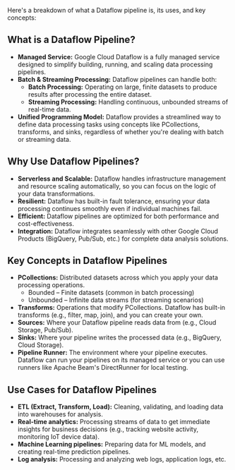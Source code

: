 Here's a breakdown of what a Dataflow pipeline is, its uses, and key concepts:
## What is a Dataflow Pipeline?

- **Managed Service:** Google Cloud Dataflow is a fully managed service designed to simplify building, running, and scaling data processing pipelines.
- **Batch & Streaming Processing:** Dataflow pipelines can handle both:
    - **Batch Processing:** Operating on large, finite datasets to produce results after processing the entire dataset.
    - **Streaming Processing:** Handling continuous, unbounded streams of real-time data.
- **Unified Programming Model:** Dataflow provides a streamlined way to define data processing tasks using concepts like PCollections, transforms, and sinks, regardless of whether you're dealing with batch or streaming data.

## Why Use Dataflow Pipelines?

- **Serverless and Scalable:** Dataflow handles infrastructure management and resource scaling automatically, so you can focus on the logic of your data transformations.
- **Resilient:** Dataflow has built-in fault tolerance, ensuring your data processing continues smoothly even if individual machines fail.
- **Efficient:** Dataflow pipelines are optimized for both performance and cost-effectiveness.
- **Integration:** Dataflow integrates seamlessly with other Google Cloud Products (BigQuery, Pub/Sub, etc.) for complete data analysis solutions.

## Key Concepts in Dataflow Pipelines

- **PCollections:** Distributed datasets across which you apply your data processing operations.
    - Bounded – Finite datasets (common in batch processing)
    - Unbounded – Infinite data streams (for streaming scenarios)
- **Transforms:** Operations that modify PCollections. Dataflow has built-in transforms (e.g., filter, map, join), and you can create your own.
- **Sources:** Where your Dataflow pipeline reads data from (e.g., Cloud Storage, Pub/Sub).
- **Sinks:** Where your pipeline writes the processed data (e.g., BigQuery, Cloud Storage).
- **Pipeline Runner:** The environment where your pipeline executes. Dataflow can run your pipelines on its managed service or you can use runners like Apache Beam's DirectRunner for local testing.

## Use Cases for Dataflow Pipelines

- **ETL (Extract, Transform, Load):** Cleaning, validating, and loading data into warehouses for analysis.
- **Real-time analytics:** Processing streams of data to get immediate insights for business decisions (e.g., tracking website activity, monitoring IoT device data).
- **Machine Learning pipelines:** Preparing data for ML models, and creating real-time prediction pipelines.
- **Log analysis:** Processing and analyzing web logs, application logs, etc.

